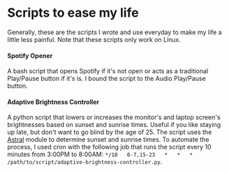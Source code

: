 # Scripts to ease my life
Generally, these are the scripts I wrote and use everyday to make my life a little less painful. Note that these scripts only work on Linux.

#### Spotify Opener
A bash script that opens Spotify if it's not open or acts as a traditional Play/Pause button if it's is.
I bound the script to the Audio Play/Pause button.

#### Adaptive Brightness Controller
A python script that lowers or increases the monitor's and laptop screen's brightnesses based on sunset and sunrise times. Useful if you like staying up late, but don't want to go blind by the age of 25. The script uses the [Astral](https://astral.readthedocs.io/en/latest/) module to determine sunset and sunrise times. To automate the process, I used cron with the following job that runs the script every 10 minutes from 3:00PM to 8:00AM: `*/10   0-7,15-23   *   *   *   /path/to/script/adaptive-brightness-controller.py`.

